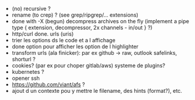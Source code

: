 
- (no) recursive ?
- rename (to crep) ? (see grep/ripgrep/... extensions)
- done with -X (begun) decompress archives on the fly (implement a pipe type { extension, decompressor, 2x channels - in/out } ?)
- http/curl done. urls (uris)
- trier les options ds le code et a l affichage
- done option pour afficher les option de l highlighter
- transform urls (ala finicker): par ex github -> raw, outlook safelinks, shorturl ?
- cookies? (par ex pour choper gitlab/aws) systeme de plugins?
- kubernetes ?
- opener ssh
- https://github.com/viant/afs ?
- ajout d un contexte pou y mettre le filename, des hints (format?), etc.